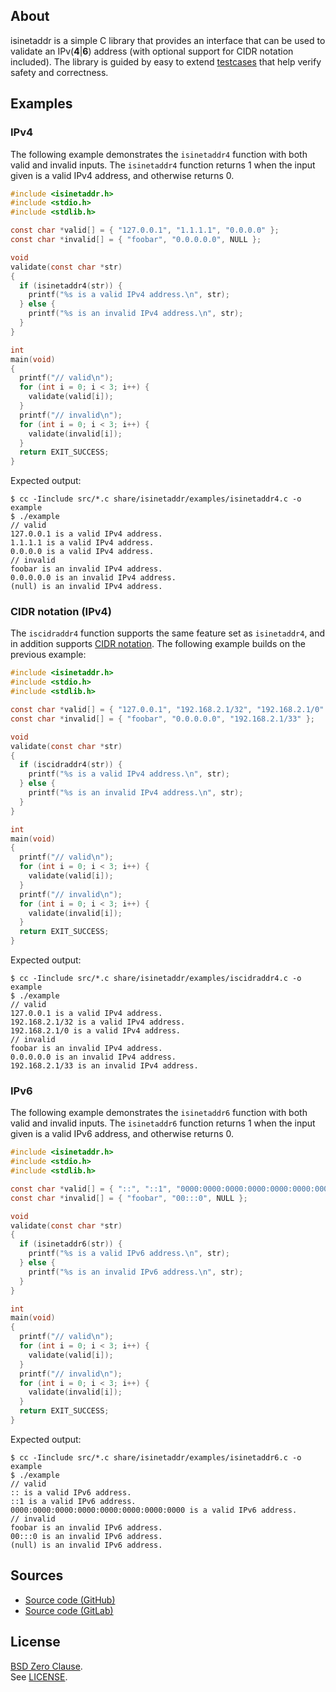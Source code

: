 ## About

isinetaddr is a simple C library that provides an interface that can
be used to validate an IPv(<b>4</b>|<b>6</b>) address (with optional
support for CIDR notation included). The library is guided by easy to
extend [testcases](test/) that help verify safety and correctness.

## Examples

### IPv4

The following example demonstrates the `isinetaddr4` function with
both valid and invalid inputs. The `isinetaddr4` function returns 1
when the input given is a valid IPv4 address, and otherwise returns 0.

```C
#include <isinetaddr.h>
#include <stdio.h>
#include <stdlib.h>

const char *valid[] = { "127.0.0.1", "1.1.1.1", "0.0.0.0" };
const char *invalid[] = { "foobar", "0.0.0.0.0", NULL };

void
validate(const char *str)
{
  if (isinetaddr4(str)) {
    printf("%s is a valid IPv4 address.\n", str);
  } else {
    printf("%s is an invalid IPv4 address.\n", str);
  }
}

int
main(void)
{
  printf("// valid\n");
  for (int i = 0; i < 3; i++) {
    validate(valid[i]);
  }
  printf("// invalid\n");
  for (int i = 0; i < 3; i++) {
    validate(invalid[i]);
  }
  return EXIT_SUCCESS;
}
```

Expected output:

```
$ cc -Iinclude src/*.c share/isinetaddr/examples/isinetaddr4.c -o example
$ ./example
// valid
127.0.0.1 is a valid IPv4 address.
1.1.1.1 is a valid IPv4 address.
0.0.0.0 is a valid IPv4 address.
// invalid
foobar is an invalid IPv4 address.
0.0.0.0.0 is an invalid IPv4 address.
(null) is an invalid IPv4 address.
```

### CIDR notation (IPv4)

The `iscidraddr4` function supports the same feature set as `isinetaddr4`, and
in addition supports
[CIDR notation](https://en.wikipedia.org/wiki/Classless_Inter-Domain_Routing#CIDR_notation).
The following example builds on the previous example:

```C
#include <isinetaddr.h>
#include <stdio.h>
#include <stdlib.h>

const char *valid[] = { "127.0.0.1", "192.168.2.1/32", "192.168.2.1/0" };
const char *invalid[] = { "foobar", "0.0.0.0.0", "192.168.2.1/33" };

void
validate(const char *str)
{
  if (iscidraddr4(str)) {
    printf("%s is a valid IPv4 address.\n", str);
  } else {
    printf("%s is an invalid IPv4 address.\n", str);
  }
}

int
main(void)
{
  printf("// valid\n");
  for (int i = 0; i < 3; i++) {
    validate(valid[i]);
  }
  printf("// invalid\n");
  for (int i = 0; i < 3; i++) {
    validate(invalid[i]);
  }
  return EXIT_SUCCESS;
}
```

Expected output:

```
$ cc -Iinclude src/*.c share/isinetaddr/examples/iscidraddr4.c -o example
$ ./example
// valid
127.0.0.1 is a valid IPv4 address.
192.168.2.1/32 is a valid IPv4 address.
192.168.2.1/0 is a valid IPv4 address.
// invalid
foobar is an invalid IPv4 address.
0.0.0.0.0 is an invalid IPv4 address.
192.168.2.1/33 is an invalid IPv4 address.
```

### IPv6

The following example demonstrates the `isinetaddr6` function with
both valid and invalid inputs. The `isinetaddr6` function returns 1
when the input given is a valid IPv6 address, and otherwise returns 0.

```C
#include <isinetaddr.h>
#include <stdio.h>
#include <stdlib.h>

const char *valid[] = { "::", "::1", "0000:0000:0000:0000:0000:0000:0000:0000" };
const char *invalid[] = { "foobar", "00:::0", NULL };

void
validate(const char *str)
{
  if (isinetaddr6(str)) {
    printf("%s is a valid IPv6 address.\n", str);
  } else {
    printf("%s is an invalid IPv6 address.\n", str);
  }
}

int
main(void)
{
  printf("// valid\n");
  for (int i = 0; i < 3; i++) {
    validate(valid[i]);
  }
  printf("// invalid\n");
  for (int i = 0; i < 3; i++) {
    validate(invalid[i]);
  }
  return EXIT_SUCCESS;
}
```

Expected output:

```
$ cc -Iinclude src/*.c share/isinetaddr/examples/isinetaddr6.c -o example
$ ./example
// valid
:: is a valid IPv6 address.
::1 is a valid IPv6 address.
0000:0000:0000:0000:0000:0000:0000:0000 is a valid IPv6 address.
// invalid
foobar is an invalid IPv6 address.
00:::0 is an invalid IPv6 address.
(null) is an invalid IPv6 address.
```

## Sources

* [Source code (GitHub)](https://github.com/0x1eef/isinetaddr#readme)
* [Source code (GitLab)](https://gitlab.com/0x1eef/isinetaddr#about)

## <a id="license"> License </a>

[BSD Zero Clause](https://choosealicense.com/licenses/0bsd/).
<br>
See [LICENSE](./LICENSE).
